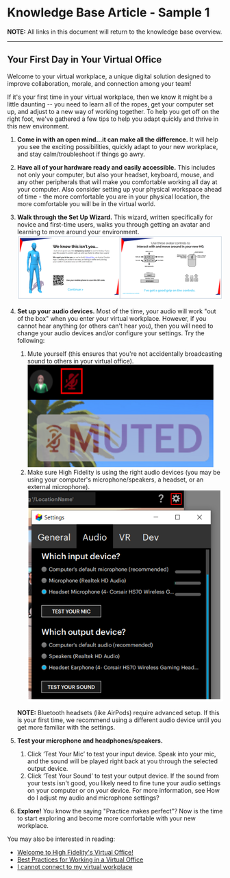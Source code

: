 # Knowledge Base Article - Sample 1
**NOTE:** All links in this document will return to the knowledge base overview.

---

## Your First Day in Your Virtual Office

Welcome to your virtual workplace, a unique digital solution designed to improve collaboration, morale, and connection among your team!

If it's your first time in your virtual workplace, then we know it might be a little daunting -- you need to learn all of the ropes, get your computer set up, and adjust to a new way of working together. To help you get off on the right foot, we've gathered a few tips to help you adapt quickly and thrive in this new environment.

1. **Come in with an open mind...it can make all the difference.** It will help you see the exciting possibilities, quickly adapt to your new workplace, and stay calm/troubleshoot if things go awry.
2. **Have all of your hardware ready and easily accessible.** This includes not only your computer, but also your headset, keyboard, mouse, and any other peripherals that will make you comfortable working all day at your computer. Also consider setting up your physical workspace ahead of time - the more comfortable you are in your physical location, the more comfortable you will be in the virtual world.
3. **Walk through the Set Up Wizard.** This wizard, written specifically for novice and first-time users, walks you through getting an avatar and learning to move around your environment.
![](ftue.png)
4. **Set up your audio devices.** Most of the time, your audio will work "out of the box" when you enter your virtual workplace. However, if you cannot hear anything (or others can't hear you), then you will need to change your audio devices and/or configure your settings. Try the following:

	1. Mute yourself (this ensures that you're not accidentally broadcasting sound to others in your virtual office). ![](muted.PNG)
	2. Make sure High Fidelity is using the right audio devices (you may be using your computer's microphone/speakers, a headset, or an external microphone). ![](audio-settings.PNG)
	
	**NOTE:** Bluetooth headsets (like AirPods) require advanced setup. If this is your first time, we recommend using a different audio device until you get more familiar with the settings.
5. **Test your microphone and headphones/speakers.**

	1. Click ‘Test Your Mic’ to test your input device. Speak into your mic, and the sound will be played right back at you through the selected output device. 
	2. Click ‘Test Your Sound’ to test your output device. 
If the sound from your tests isn't good, you likely need to fine tune your audio settings on your computer or on your device. For more information, see How do I adjust my audio and microphone settings?
6. **Explore!** You know the saying "Practice makes perfect"? Now is the time to start exploring and become more comfortable with your new workplace. 

You may also be interested in reading:

* [Welcome to High Fidelity's Virtual Office!](../overview.html)
* [Best Practices for Working in a Virtual Office](../overview.html)
* [I cannot connect to my virtual workplace](../overview.html)
